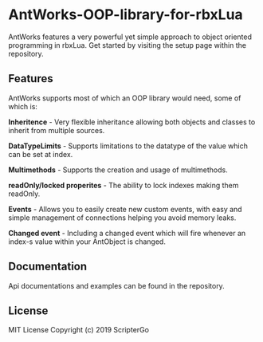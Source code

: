 # AntWorks-OOP-library-for-rbxLua
AntWorks features a very powerful yet simple approach to object oriented programming in rbxLua. Get started by visiting the setup page within the repository.

## Features
AntWorks supports most of which an OOP library would need, some of which is:

**Inheritence** - Very flexible inheritance allowing both objects and classes to inherit from multiple sources.

**DataTypeLimits** - Supports limitations to the datatype of the value which can be set at index.

**Multimethods** - Supports the creation and usage of multimethods.

**readOnly/locked properites** - The ability to lock indexes making them readOnly.

**Events** - Allows you to easily create new custom events, with easy and simple management of connections helping you avoid memory leaks.
 
**Changed event** - Including a changed event which will fire whenever an index-s value within your AntObject is changed.

## Documentation
Api documentations and examples can be found in the repository.

## License
MIT License Copyright (c) 2019 ScripterGo

 
